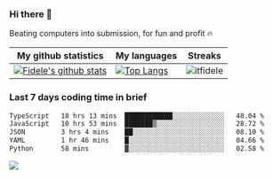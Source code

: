 ### Hi there 👋
<p>Beating computers into submission, for fun and profit 🔥</p>

|My github statistics|My languages|Streaks|
|-|-|-|
|[![Fidele's github stats](https://github-readme-stats.vercel.app/api?username=itfidele&count_private=true&show_icons=true&theme=dark&hide_title=true)](https://github.com/itfidele)|[![Top Langs](https://github-readme-stats.vercel.app/api/top-langs/?username=itfidele&show_icons=true&langs_count=8&theme=dark&layout=compact&hide_title=true)](https://github.com/itfidele)|![itfidele](https://github-readme-streak-stats.herokuapp.com/?user=itfidele&theme=dark)

### Last 7 days coding time in brief
<!--START_SECTION:waka-->

```txt
TypeScript   18 hrs 13 mins  ████████████░░░░░░░░░░░░░   48.04 %
JavaScript   10 hrs 53 mins  ███████▒░░░░░░░░░░░░░░░░░   28.72 %
JSON         3 hrs 4 mins    ██░░░░░░░░░░░░░░░░░░░░░░░   08.10 %
YAML         1 hr 46 mins    █░░░░░░░░░░░░░░░░░░░░░░░░   04.66 %
Python       58 mins         ▓░░░░░░░░░░░░░░░░░░░░░░░░   02.58 %
```

<!--END_SECTION:waka-->

![](https://komarev.com/ghpvc/?username=itfidele)
